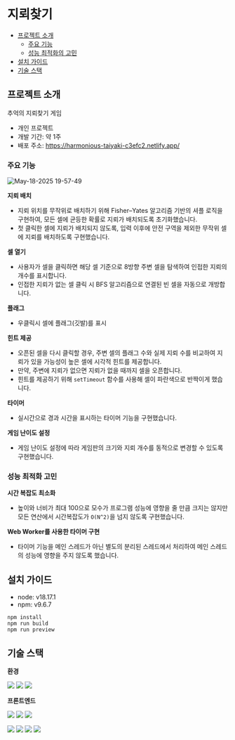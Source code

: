 # 지뢰찾기

- [프로젝트 소개](#프로젝트-소개)
  - [주요 기능](#주요-기능)
  - [성능 최적화의 고민](#성능-최적화의-고민)
- [설치 가이드](#설치-가이드)
- [기술 스택](#기술-스택)

## 프로젝트 소개
추억의 지뢰찾기 게임

- 개인 프로젝트
- 개발 기간: 약 1주
- 배포 주소: https://harmonious-taiyaki-c3efc2.netlify.app/

### 주요 기능

![May-18-2025 19-57-49](https://github.com/user-attachments/assets/42283347-9e48-42b3-8c62-ab42da67573c)

**지뢰 배치**

- 지뢰 위치를 무작위로 배치하기 위해 Fisher–Yates 알고리즘 기반의 셔플 로직을 구현하여, 모든 셀에 균등한 확률로 지뢰가 배치되도록 초기화했습니다.
- 첫 클릭한 셀에 지뢰가 배치되지 않도록, 입력 이후에 안전 구역을 제외한 무작위 셀에 지뢰를 배치하도록 구현했습니다.

**셀 열기**

- 사용자가 셀을 클릭하면 해당 셀 기준으로 8방향 주변 셀을 탐색하여 인접한 지뢰의 개수를 표시합니다.
- 인접한 지뢰가 없는 셀 클릭 시 BFS 알고리즘으로 연결된 빈 셀을 자동으로 개방합니다.

**플래그**

- 우클릭시 셀에 플래그(깃발)를 표시

**힌트 제공**

- 오픈된 셀을 다시 클릭할 경우, 주변 셀의 플래그 수와 실제 지뢰 수를 비교하여 지뢰가 있을 가능성이 높은 셀에 시각적 힌트를 제공합니다.
- 만약, 주변에 지뢰가 없으면 지뢰가 없을 때까지 셀을 오픈합니다.
- 힌트를 제공하기 위해 `setTimeout` 함수를 사용해 셀이 파란색으로 반짝이게 했습니다.

**타이머**

- 실시간으로 경과 시간을 표시하는 타이머 기능을 구현했습니다.

**게임 난이도 설정**

- 게임 난이도 설정에 따라 게임판의 크기와 지뢰 개수를 동적으로 변경할 수 있도록 구현했습니다.

### 성능 최적화 고민

**시간 복잡도 최소화**

- 높이와 너비가 최대 100으로 모수가 프로그램 성능에 영향을 줄 만큼 크지는 않지만 모든 연산에서 시간복잡도가 `O(N^2)`을 넘지 않도록 구현했습니다.

**Web Worker를 사용한 타이머 구현**

- 타이머 기능을 메인 스레드가 아닌 별도의 분리된 스레드에서 처리하여 메인 스레드의 성능에 영향을 주지 않도록 했습니다.

## 설치 가이드

- node: v18.17.1
- npm: v9.6.7

```
npm install
npm run build
npm run preview
```

## 기술 스택

**환경**

<img src="https://img.shields.io/badge/visualstudiocode-007ACC?style=for-the-badge&logo=visualstudiocode&logoColor=white"> <img src="https://img.shields.io/badge/git-F05032?style=for-the-badge&logo=git&logoColor=white"> <img src="https://img.shields.io/badge/github-181717?style=for-the-badge&logo=github&logoColor=white">

**프론트엔드**

<img src="https://img.shields.io/badge/vite-646CFF?style=for-the-badge&logo=vite&logoColor=white"> <img src="https://img.shields.io/badge/react-61DAFB?style=for-the-badge&logo=react&logoColor=white"> <img src="https://img.shields.io/badge/typescript-3178C6?style=for-the-badge&logo=typescript&logoColor=white">

<img src="https://img.shields.io/badge/reactrouter-CA4245?style=for-the-badge&logo=reactrouter&logoColor=white"> <img src="https://img.shields.io/badge/redux-764ABC?style=for-the-badge&logo=redux&logoColor=white"> <img src="https://img.shields.io/badge/styledcomponents-DB7093?style=for-the-badge&logo=styledcomponents&logoColor=white"> <img src="https://img.shields.io/badge/mui-007FFF?style=for-the-badge&logo=mui&logoColor=white">
